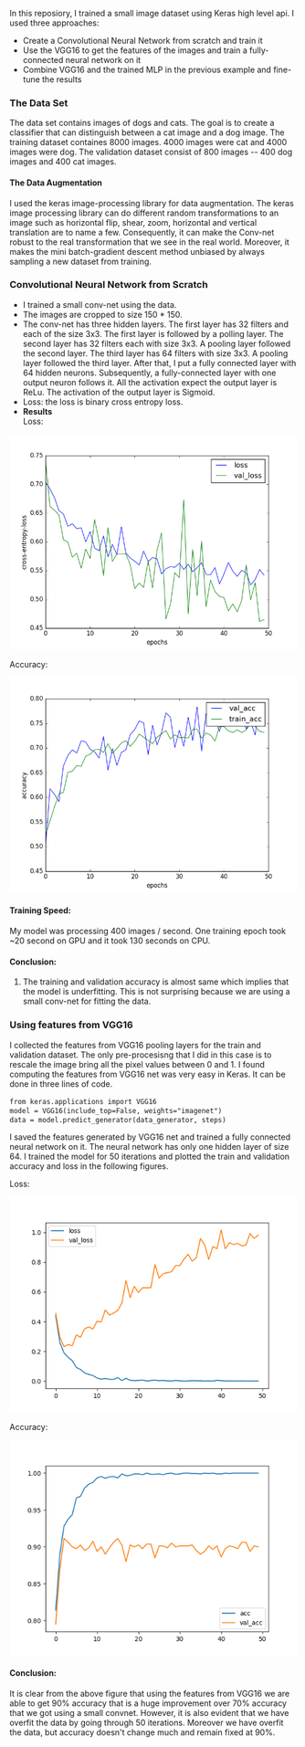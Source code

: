 In this reposiory, I trained a small image dataset using Keras high level api. I used three approaches:

- Create a Convolutional Neural Network from scratch and train it
- Use the VGG16 to get the features of the images and train a fully-connected neural network on it
- Combine VGG16 and the trained MLP in the previous example and fine-tune the results

### The Data Set
The data set contains images of dogs and cats. The goal is to create a classifier that can distinguish between a cat image and a dog image. The training dataset containes 8000 images. 4000 images were cat and 4000 images were dog. The validation dataset consist of 800 images -- 400 dog images and 400 cat images. 

#### The Data Augmentation
I used the keras image-processing library for data augmentation. The keras image processing library can do different random transformations to an image such as horizontal flip, shear, zoom, horizontal and vertical translation are to name a few. Consequently, it can make the Conv-net robust to the real transformation that we see in the real world. Moreover, it makes the mini batch-gradient descent method unbiased by always sampling a new dataset from training. 
 
### Convolutional Neural Network from Scratch

- I trained a small conv-net using the data. 
- The images are cropped to size 150 * 150. 
- The conv-net has three hidden layers. The first layer has 32 filters and each of the size 3x3. The first layer is followed by a polling layer. The second layer has 32 filters each with size 3x3. A pooling layer followed the second layer. The third layer has 64 filters with size 3x3. A pooling layer followed the third layer. After that, I put a fully connected layer with $64$ hidden neurons. Subsequently, a fully-connected layer with one output neuron follows it. All the activation expect the output layer is ReLu. The activation of the output layer is Sigmoid. 
- Loss: the loss is binary cross entropy loss.
- **Results**     
Loss:

![loss_image](images/loss-epoch.png "loss vs epoch for conv-net")

Accuracy:

![accuracy_image](images/accuracy-epoch.png "accuracy vs epoch for conv-net")

#### Training Speed:
My model was processing 400 images / second. One training epoch took ~20 second on GPU and it took 130 seconds on CPU. 

#### Conclusion:
1. The training and validation accuracy is almost same which implies that the model is underfitting. This is not surprising because we are using a small conv-net for fitting the data. 

### Using features from VGG16 
I collected the features from VGG16 pooling layers for the train and validation dataset. The only pre-procesisng that I did in this case is to rescale the image bring all the pixel values between 0 and 1. I found computing the features from VGG16 net was very easy in Keras. It can be done in three lines of code.
```
from keras.applications import VGG16
model = VGG16(include_top=False, weights="imagenet")
data = model.predict_generator(data_generator, steps)
```
I saved the features generated by VGG16 net and trained a fully connected neural network on it. The neural network has only one hidden layer of size 64. I trained the model for 50 iterations and plotted the train and validation accuracy and loss in the following figures.

Loss:

![loss_bottleneck_image](images/epoch-loss-bottleneck.png "loss vs epcoh using VGG16 features")

Accuracy:

![accuracy_bottleneck_imate](images/epoch-acc-bottleneck.png "accuracy vs epoch using VGG16 features")

#### Conclusion:
It is clear from the above figure that using the features from VGG16 we are able to get 90% accuracy that is a huge improvement over 70% accuracy that we got using a small convnet. However, it is also evident that we have overfit the data by going through 50 iterations. Moreover we have overfit the data, but accuracy doesn't change much and remain fixed at 90%.  

